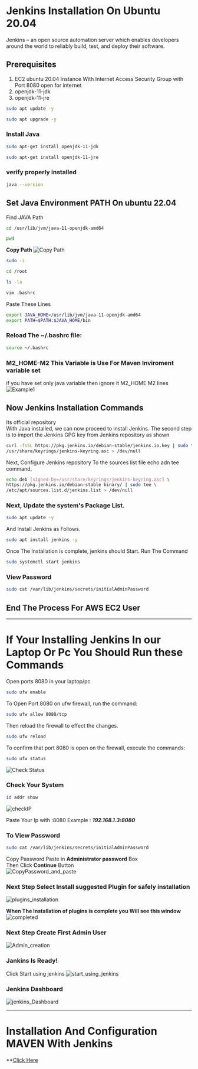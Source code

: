 # Jenkins Installation On Ubuntu 20.04
Jenkins – an open source automation server which enables developers around the world to reliably build, test, and deploy their software.
## Prerequisites
1. EC2 ubuntu 20.04 Instance
   With Internet Access
   Security Group with Port 8080 open for internet
2. openjdk-11-jdk
3. openjdk-11-jre 
```bash
sudo apt update -y
```
```bash
sudo apt upgrade -y
```
### Install Java
```bash
sudo apt-get install openjdk-11-jdk
```
```bash
sudo apt-get install openjdk-11-jre
```
### verify properly installed 
```bash
java --version
```
## Set Java Environment PATH On ubuntu 22.04
Find JAVA Path
```bash
cd /usr/lib/jvm/java-11-openjdk-amd64
```
```bash
pwd
```
**Copy Path**
![Copy Path](https://github.com/ritikvirus/Jenkins/blob/main/images/path_copy.PNG)
```bash
sudo -i
```
```bash
cd /root
```
```bash
ls -la
```
```bash
vim .bashrc
```
Paste These Lines

```bash
export JAVA_HOME=/usr/lib/jvm/java-11-openjdk-amd64
export PATH=$PATH:$JAVA_HOME/bin
```
### Reload The ~/.bashrc file:
```bash
source ~/.bashrc
```
### M2_HOME-M2 This Variable is Use For Maven Inviroment variable set 
if you have set only java variable then ignore it M2_HOME M2 lines
![Example1](https://github.com/ritikvirus/Jenkins/blob/main/images/paste%20export%20lines%20ubuntu%2020.PNG)

## Now Jenkins Installation Commands
Its official repository  
With Java installed, we can now proceed to install Jenkins. The second step is to import the Jenkins GPG key from Jenkins repository as shown
```bash
curl -fsSL https://pkg.jenkins.io/debian-stable/jenkins.io.key | sudo tee \
/usr/share/keyrings/jenkins-keyring.asc > /dev/null
```
Next, Configure Jenkins repository To the sources list file echo adn tee command.

```bash
echo deb [signed-by=/usr/share/keyrings/jenkins-keyring.asc] \
https://pkg.jenkins.io/debian-stable binary/ | sudo tee \
/etc/apt/sources.list.d/jenkins.list > /dev/null
```
### Next, Update the system's Package List.
```bash
sudo apt update -y
```
And Install Jenkins as Follows.
```bash
sudo apt install jenkins -y
```
Once The Installation is complete, jenkins should Start. Run The Command
```bash
sudo systemctl start jenkins
```
### View Password 
```bash
sudo cat /var/lib/jenkins/secrets/initialAdminPassword
```
## End The Process For AWS EC2 User
---------------------------------------------------------------------------------------

# If Your Installing Jenkins In our Laptop Or Pc You Should Run these Commands
Open ports 8080 in your laptop/pc 

```bash
sudo ufw enable
```
To Open Port 8080 on ufw firewall, run the command:
```bash
sudo ufw allow 8080/tcp
```
Then reload the firewall to effect the changes.
```bash
sudo ufw reload
```
To confirm that port 8080 is open on the firewall, execute the commands:
```bash
sudo ufw status
```
![Check Status](https://raw.githubusercontent.com/ritikvirus/Jenkins/main/images/Ubuntu-firewall-status-jenkins.webp)


### Check Your System 
```bash
id addr show
```

![checkIP](https://raw.githubusercontent.com/ritikvirus/Jenkins/main/images/View-IP-Address-Ubuntu-Linux.webp)

Paste Your Ip with :8080
Example : ***192.168.1.3:8080***

### To View Password 
```bash
sudo cat /var/lib/jenkins/secrets/initialAdminPassword
```
Copy Password Paste in **Administrator password** Box  
Then Click **Continue** Button  
![CopyPassword_and_paste](https://raw.githubusercontent.com/ritikvirus/Jenkins/main/images/Unlock-Jenkins-Page-Ubuntu-Linux-1.webp)

### Next Step Select **Install suggested Plugin** for safely installation
![plugins_installation](https://raw.githubusercontent.com/ritikvirus/Jenkins/main/images/Install-suggested-Plugins-Jenkins-Ubuntu.webp)

**When The Installation of plugins is complete you Will see this window**  
![completed](https://raw.githubusercontent.com/ritikvirus/Jenkins/main/images/jenkins-plugins-installation-progress-ubuntu.webp)

### Next Step Create First Admin User
![Admin_creation](https://github.com/ritikvirus/Jenkins/blob/main/images/Create%20first%20admin%20user.PNG)

### Jankins Is Ready!
Click Start using jenkins
![start_using_jenkins](https://raw.githubusercontent.com/ritikvirus/Jenkins/main/images/Start-Using-Jenkins-Page-Ubuntu-1024x760.webp)

### Jenkins Dashboard
![jenkins_Dashboard](https://raw.githubusercontent.com/ritikvirus/Jenkins/main/images/Jenkins-Dashboard-Ubuntu-Linux-1024x556.webp)

--------------------------------------------------------------------------------------------

# Installation And Configuration MAVEN With Jenkins 
**[Click Here](#)
